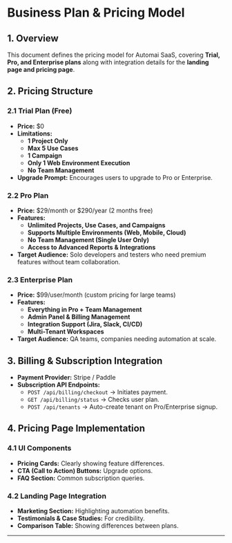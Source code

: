 # Business Plan & Pricing Model

## 1. Overview
This document defines the pricing model for Automai SaaS, covering **Trial, Pro, and Enterprise plans** along with integration details for the **landing page and pricing page**.

## 2. Pricing Structure
### 2.1 Trial Plan (Free)
- **Price:** $0
- **Limitations:**
  - **1 Project Only**
  - **Max 5 Use Cases**
  - **1 Campaign**
  - **Only 1 Web Environment Execution**
  - **No Team Management**
- **Upgrade Prompt:** Encourages users to upgrade to Pro or Enterprise.

### 2.2 Pro Plan
- **Price:** $29/month or $290/year (2 months free)
- **Features:**
  - **Unlimited Projects, Use Cases, and Campaigns**
  - **Supports Multiple Environments (Web, Mobile, Cloud)**
  - **No Team Management (Single User Only)**
  - **Access to Advanced Reports & Integrations**
- **Target Audience:** Solo developers and testers who need premium features without team collaboration.

### 2.3 Enterprise Plan
- **Price:** $99/user/month (custom pricing for large teams)
- **Features:**
  - **Everything in Pro + Team Management**
  - **Admin Panel & Billing Management**
  - **Integration Support (Jira, Slack, CI/CD)**
  - **Multi-Tenant Workspaces**
- **Target Audience:** QA teams, companies needing automation at scale.

## 3. Billing & Subscription Integration
- **Payment Provider:** Stripe / Paddle
- **Subscription API Endpoints:**
  - `POST /api/billing/checkout` → Initiates payment.
  - `GET /api/billing/status` → Checks user plan.
  - `POST /api/tenants` → Auto-create tenant on Pro/Enterprise signup.

## 4. Pricing Page Implementation
### 4.1 UI Components
- **Pricing Cards:** Clearly showing feature differences.
- **CTA (Call to Action) Buttons:** Upgrade options.
- **FAQ Section:** Common subscription queries.

### 4.2 Landing Page Integration
- **Marketing Section:** Highlighting automation benefits.
- **Testimonials & Case Studies:** For credibility.
- **Comparison Table:** Showing differences between plans.

---
